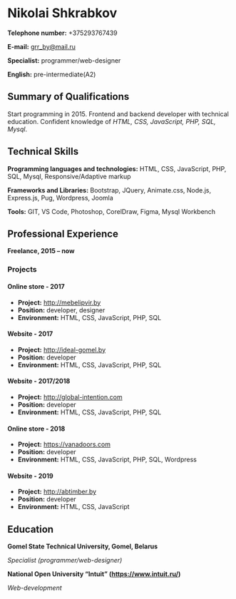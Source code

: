 # Nikolai Shkrabkov

**Telephone number:** +375293767439

**E-mail:** grr_by@mail.ru	

**Specialist:** programmer/web-designer

**English:** pre-intermediate(A2)

## Summary of Qualifications
 	
Start programming in 2015. Frontend and backend developer with technical education. Confident knowledge of *HTML, CSS, JavaScript, PHP, SQL, Mysql*.

## Technical Skills

**Programming languages and technologies:** HTML, CSS, JavaScript, PHP, SQL, Mysql, Responsive/Adaptive markup

**Frameworks and Libraries:** Bootstrap, JQuery, Animate.css, Node.js, Express.js, Pug, Wordpress, Joomla

**Tools:** GIT, VS Code, Photoshop, CorelDraw, Figma, Mysql Workbench

## Professional Experience

**Freelance, 2015 – now**

### Projects

#### Online store - 2017
- **Project:** http://mebelipvir.by
- **Position:** developer, designer
- **Environment:** HTML, CSS, JavaScript, PHP, SQL

#### Website - 2017
- **Project:** http://ideal-gomel.by
- **Position:** developer
- **Environment:** HTML, CSS, JavaScript, PHP, SQL

#### Website - 2017/2018
- **Project:** http://global-intention.com
- **Position:** developer
- **Environment:** HTML, CSS, JavaScript, PHP, SQL

#### Online store - 2018 
- **Project:** https://vanadoors.com
- **Position:** developer
- **Environment:** HTML, CSS, JavaScript, PHP, SQL, Wordpress

#### Website - 2019
- **Project:** http://abtimber.by
- **Position:** developer
- **Environment:** HTML, CSS, JavaScript

## Education

**Gomel State Technical University, Gomel, Belarus**

*Specialist (programmer/web-designer)*


**National Open University “Intuit” (https://www.intuit.ru/)**

*Web-development*
